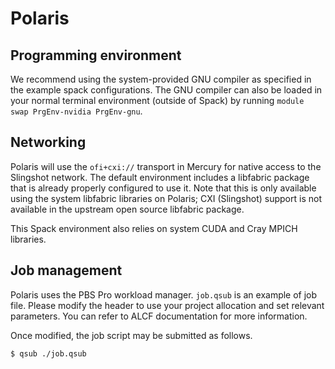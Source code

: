 Polaris
=======


Programming environment
-----------------------

We recommend using the system-provided GNU compiler as specified in the
example spack configurations.  The GNU compiler can also be loaded in
your normal terminal environment (outside of Spack) by running `module
swap PrgEnv-nvidia PrgEnv-gnu`.

Networking
----------

Polaris will use the `ofi+cxi://` transport in Mercury for native access to
the Slingshot network. The default environment includes a libfabric package
that is already properly configured to use it.  Note that this is only
available using the system libfabric libraries on Polaris; CXI (Slingshot)
support is not available in the upstream open source libfabric package.

This Spack environment also relies on system CUDA and Cray MPICH libraries.

Job management
--------------

Polaris uses the PBS Pro workload manager.  `job.qsub` is an example of job
file. Please modify the header to use your project allocation and set
relevant parameters. You can refer to ALCF documentation for more
information.

Once modified, the job script may be submitted as follows.

```
$ qsub ./job.qsub
```
